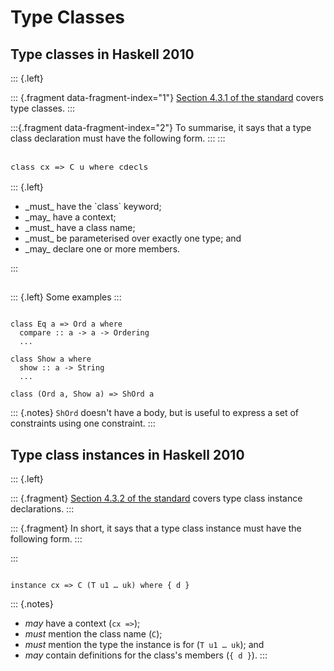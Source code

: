 # Type Classes

## Type classes in Haskell 2010

::: {.left}

::: {.fragment data-fragment-index="1"}
[Section 4.3.1 of the standard](https://www.haskell.org/onlinereport/haskell2010/haskellch4.html#x10-750004.3) covers type classes.
:::

:::{.fragment data-fragment-index="2"}
To summarise, it says that a type class declaration must have the following form.
:::
:::

<pre class="nohighlight fragment" style="font-size: 1.1em" data-fragment-index="3"><code data-trim data-noescape>
<span class="fragment highlight-current-green" data-fragment-index="4">class</span> <span class="fragment highlight-current-green" data-fragment-index="5">cx =></span> <span class="fragment highlight-current-green" data-fragment-index="6">C</span> <span class="fragment highlight-current-green" data-fragment-index="7">u</span> <span class="fragment highlight-current-green" data-fragment-index="8">where cdecls</span>
</code></pre>

::: {.left}
<ul>
<span class="fragment" data-fragment-index="4"><li>_must_ have the `class` keyword;</li></span>
<span class="fragment" data-fragment-index="5"><li>_may_ have a context;</li></span>
<span class="fragment" data-fragment-index="6"><li>_must_ have a class name;</li></span>
<span class="fragment" data-fragment-index="7"><li>_must_ be parameterised over exactly one type; and</li></span>
<span class="fragment" data-fragment-index="8"><li>_may_ declare one or more members.</li></span>
</ul>
:::

##

::: {.left}
Some examples
:::

<pre class="haskell"><code data-trim data-noescape>
<span class="fragment fade-in-then-semi-out">class Eq a => Ord a where
  compare :: a -> a -> Ordering
  ...</span>

<span class="fragment fade-in-then-semi-out">class Show a where
  show :: a -> String
  ...</span>

<span class="fragment fade-in-then-semi-out">class (Ord a, Show a) => ShOrd a</span>
</code></pre>

::: {.notes}
`ShOrd` doesn't have a body, but is useful to express a set of constraints using one constraint.
:::

## Type class instances in Haskell 2010

::: {.left}

::: {.fragment}
[Section 4.3.2 of the standard](https://www.haskell.org/onlinereport/haskell2010/haskellch4.html#x10-750004.3)
covers type class instance declarations.
:::

::: {.fragment}
In short, it says that a type class instance must have the following form.
:::

:::

<pre class="fragment no-highlight haskell"><code data-trim data-noescape>
<span class="fragment highlight-current-green">instance</span> <span class="fragment highlight-current-green">cx =></span> <span class="fragment highlight-current-green">C</span> <span class="fragment highlight-current-green">(T u1 … uk)</span> <span class="fragment highlight-current-green">where { d }</span>
</code></pre>

::: {.notes}
  - _may_ have a context (`cx =>`);
  - _must_ mention the class name (`C`);
  - _must_ mention the type the instance is for (`T u1 … uk`); and
  - _may_ contain definitions for the class's members (`{ d }`).
:::
